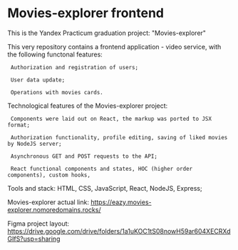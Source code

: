 # Movies-explorer frontend

This is the Yandex Practicum graduation project: "Movies-explorer"

This very repository contains a frontend application - video service, with the following functonal features:

     Authorization and registration of users;

     User data update;

     Operations with movies cards.

Technological features of the Movies-explorer project: 

     Components were laid out on React, the markup was ported to JSX format;

     Authorization functionality, profile editing, saving of liked movies by NodeJS server;

     Asynchronous GET and POST requests to the API;

     React functional components and states, HOC (higher order components), custom hooks, 

Tools and stack: HTML, CSS, JavaScript, React, NodeJS, Express;

Movies-explorer actual link: https://eazy.movies-explorer.nomoredomains.rocks/

Figma project layout: https://drive.google.com/drive/folders/1a1uKOC1tS08nowH59ar604XECRXdGIfS?usp=sharing 
